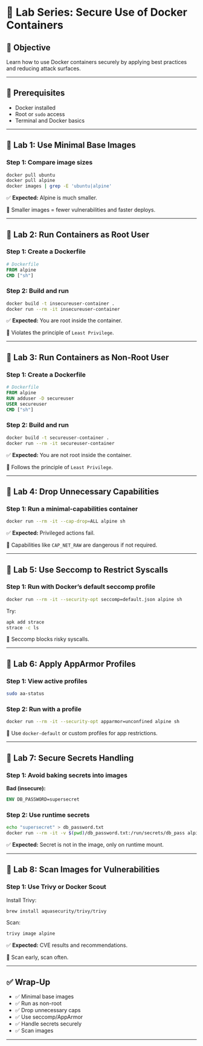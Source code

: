 # 🧪 Lab Series: Secure Use of Docker Containers

## 🎯 Objective
Learn how to use Docker containers securely by applying best practices and reducing attack surfaces.

---

## 🧰 Prerequisites

- Docker installed
- Root or `sudo` access
- Terminal and Docker basics

---

## 🔹 Lab 1: Use Minimal Base Images

### Step 1: Compare image sizes

```bash
docker pull ubuntu
docker pull alpine
docker images | grep -E 'ubuntu|alpine'
```

✅ **Expected:** Alpine is much smaller.

🧠 Smaller images = fewer vulnerabilities and faster deploys.

---

## 🔹 Lab 2: Run Containers as Root User

### Step 1: Create a Dockerfile

```Dockerfile
# Dockerfile
FROM alpine
CMD ["sh"]
```

### Step 2: Build and run

```bash
docker build -t insecureuser-container .
docker run --rm -it insecureuser-container
```

✅ **Expected:** You are root inside the container.

🧠 Violates the principle of `Least Privilege`.

---

## 🔹 Lab 3: Run Containers as Non-Root User

### Step 1: Create a Dockerfile

```Dockerfile
# Dockerfile
FROM alpine
RUN adduser -D secureuser
USER secureuser
CMD ["sh"]
```

### Step 2: Build and run

```bash
docker build -t secureuser-container .
docker run --rm -it secureuser-container
```

✅ **Expected:** You are not root inside the container.

🧠 Follows the principle of `Least Privilege`.

---

## 🔹 Lab 4: Drop Unnecessary Capabilities

### Step 1: Run a minimal-capabilities container

```bash
docker run --rm -it --cap-drop=ALL alpine sh
```

✅ **Expected:** Privileged actions fail.

🧠 Capabilities like `CAP_NET_RAW` are dangerous if not required.

---

## 🔹 Lab 5: Use Seccomp to Restrict Syscalls

### Step 1: Run with Docker’s default seccomp profile

```bash
docker run --rm -it --security-opt seccomp=default.json alpine sh
```

Try:

```bash
apk add strace
strace -c ls
```

🧠 Seccomp blocks risky syscalls.

---

## 🔹 Lab 6: Apply AppArmor Profiles

### Step 1: View active profiles

```bash
sudo aa-status
```

### Step 2: Run with a profile

```bash
docker run --rm -it --security-opt apparmor=unconfined alpine sh
```

🧠 Use `docker-default` or custom profiles for app restrictions.

---

## 🔹 Lab 7: Secure Secrets Handling

### Step 1: Avoid baking secrets into images

**Bad (insecure):**

```Dockerfile
ENV DB_PASSWORD=supersecret
```

### Step 2: Use runtime secrets

```bash
echo "supersecret" > db_password.txt
docker run --rm -it -v $(pwd)/db_password.txt:/run/secrets/db_pass alpine sh
```

✅ **Expected:** Secret is not in the image, only on runtime mount.

---

## 🔹 Lab 8: Scan Images for Vulnerabilities

### Step 1: Use Trivy or Docker Scout

Install Trivy:

```bash
brew install aquasecurity/trivy/trivy
```

Scan:

```bash
trivy image alpine
```

✅ **Expected:** CVE results and recommendations.

🧠 Scan early, scan often.

---

## ✅ Wrap-Up

- ✅ Minimal base images
- ✅ Run as non-root
- ✅ Drop unnecessary caps
- ✅ Use seccomp/AppArmor
- ✅ Handle secrets securely
- ✅ Scan images

---